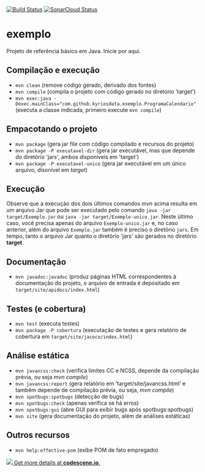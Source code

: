 [![Build Status](https://travis-ci.com/kyriosdata/exemplo.svg?branch=develop)](https://travis-ci.com/kyriosdata/exemplo)
[![SonarCloud Status](https://sonarcloud.io/api/project_badges/measure?project=com.github.kyriosdata%3Aexemplo%3Adevelop&metric=alert_status)](https://sonarcloud.io/dashboard?id=com.github.kyriosdata%3Aexemplo%3Adevelop)

# exemplo
Projeto de referência básico em Java. Inicie por aqui.


## Compilação e execução
- `mvn clean` (remove código gerado, derivado dos fontes)
- `mvn compile` (compila o projeto com código gerado no diretório 'target')
- `mvn exec:java -Dexec.mainClass="com.github.kyriosdata.exemplo.ProgramaCalendario"` (executa a classe indicada, primeiro execute `mvn compile`)

## Empacotando o projeto
- `mvn package` (gera jar file com código compilado e recursos do projeto)
- `mvn package -P executavel-dir` (gera jar executável, mas que depende do diretório 'jars', ambos disponíveis em 'target')
- `mvn package -P executavel-unico` (gera jar executável em um único arquivo, disonível em _target_)

## Execução
Observe que a execução dos dois últimos comandos _mvn_ acima resulta em um arquivo Jar
que pode ser executado pelo comando `java -jar target/Exemplo.jar` ou
`java -jar target/Exemplo-unico.jar`. Neste último caso, você precisa apenas do arquivo `Exemplo-unico.jar` e, no caso anterior, além do arquivo `Exemplo.jar` também é preciso o diretório `jars`. Em tempo, tanto o arquivo Jar quanto o diretório 'jars' são gerados
no diretório **target**.

## Documentação
- `mvn javadoc:javadoc` (produz páginas HTML correspondentes à documentação 
do projeto, o arquivo de entrada é depositado em 
`target/site/apidocs/index.html`)

## Testes (e cobertura)
- `mvn test` (executa testes)
- `mvn package -P cobertura` (executação de testes e gera relatório de 
cobertura em `target/site/jacoco/index.html`)

## Análise estática
- `mvn javancss:check` (verifica limites CC e NCSS, depende da compilação
prévia, ou seja _mvn compile_)
- `mvn javancss:report` (gera relatório em 'target/site/javancss.html' e 
também depende de compilação prévia, ou seja, _mvn compile_)
- `mvn spotbugs:spotbugs` (detecção de bugs)
- `mvn spotbugs:check` (apenas verifica se há erros)
- `mvn spotbugs:gui` (abre GUI para exibir bugs após spotbugs:spotbugs)
- `mvn site` (gera documentação do projeto, além de análises estáticas)

## Outros recursos
- `mvn help:effective-pom` (exibe POM de fato empregado)

[![](https://codescene.io/projects/1157/status.svg) Get more details at **codescene.io**.](https://codescene.io/projects/1157/jobs/latest-successful/results)
